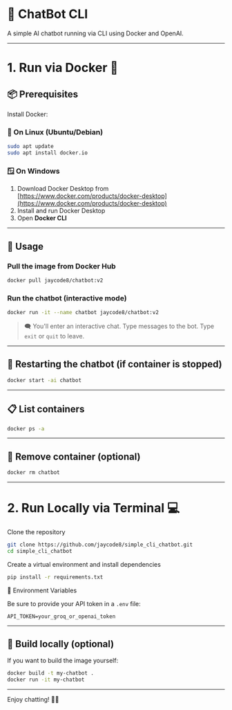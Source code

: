 
# 🤖 ChatBot CLI

A simple AI chatbot running via CLI using Docker and OpenAI.

---

# 1. Run via Docker 🐳 

## 📦 Prerequisites

Install Docker:

### 🔧 On Linux (Ubuntu/Debian)

```bash
sudo apt update
sudo apt install docker.io
```

### 🪟 On Windows

1. Download Docker Desktop from [https://www.docker.com/products/docker-desktop](https://www.docker.com/products/docker-desktop)
2. Install and run Docker Desktop
3. Open **Docker CLI**

---

## 🚀 Usage

### Pull the image from Docker Hub

```bash
docker pull jaycode8/chatbot:v2
```

### Run the chatbot (interactive mode)

```bash
docker run -it --name chatbot jaycode8/chatbot:v2
```

> 🗨️ You'll enter an interactive chat. Type messages to the bot. Type `exit` or `quit` to leave.

---

## 🔁 Restarting the chatbot (if container is stopped)

```bash
docker start -ai chatbot
```

---

## 📋 List containers

```bash
docker ps -a
```

---

## 🧹 Remove container (optional)

```bash
docker rm chatbot
```

---

# 2. Run Locally via Terminal 💻

Clone the repository

```bash
git clone https://github.com/jaycode8/simple_cli_chatbot.git
cd simple_cli_chatbot
```

Create a virtual environment and install dependencies

```bash
pip install -r requirements.txt
```

🔑 Environment Variables

Be sure to provide your API token in a `.env` file:

```env
API_TOKEN=your_groq_or_openai_token
```
---

## 📂 Build locally (optional)

If you want to build the image yourself:

```bash
docker build -t my-chatbot .
docker run -it my-chatbot
```
---

Enjoy chatting! 🤖💬
